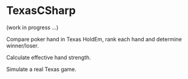 
TexasCSharp
===========

(work in progress ...)

Compare poker hand in Texas HoldEm, rank each hand and determine winner/loser.

Calculate effective hand strength.

Simulate a real Texas game.
